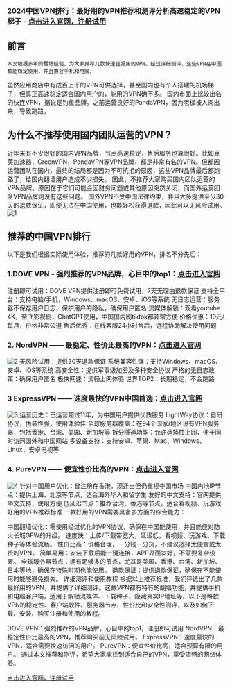 ### 2024中国VPN排行：最好用的VPN推荐和测评分析高速稳定的VPN梯子 - [点击进入官网，注册试用](https://tgjkdjfk.top/a.php?asbcbO1PCgF)
## 前言

    本文根据多年的翻墙经验，为大家推荐几款快速且好用的VPN。经过详细测评，这些VPN在中国都能稳定使用，并且兼容手机和电脑。
虽然应用商店中有成百上千的VPN可供选择，甚至国内也有个人搭建的机场梯子，但真正高速稳定适合国内用户的，能用的VPN确不多。
    国内市面上比较出名的快连VPN，据说是钓鱼品牌。之前运营良好的PandaVPN，因为老板被人肉出来，导致跑路。


## 为什么不推荐使用国内团队运营的VPN？
近年来有不少很好的国内VPN品牌，节点高速稳定，售后服务也算很好。比如豆荚加速器，GreenVPN，PandaVPN等VPN品牌，都是非常有名的VPN。但都因运营团队在国内，最终的结局都是因为不可抗拒的原因，这些VPN品牌最后都跑路了，给国内翻墙用户造成不少损失。
因此，不推荐大家购买国内团队运营的VPN品牌。原因在于它们可能会因财务问题或其他原因突然关闭，而国外运营团队VPN品牌则没有这些问题。
国外VPN不受中国法律约束，并且大多提供至少30天的退款保证，即便无法在中国使用，也能轻松获得退款，因此可以无风险试用。
![1](https://uf.cari.com.my/forumx/cforum/forum/202405/19/190129tyim7k2mzig3kg3i.png.thumb.jpg)

## 推荐的中国VPN排行
以下是我们根据实际使用体验，推荐的几款好用的VPN，排名不分先后：

### 1.DOVE VPN - 强烈推荐的VPN品牌，心目中的top1：[点击进入官网](https://tgjkdjfk.top/a.php?asbcbO1PCgF)

注册即可试用：DOVE VPN提供注册即可免费试用，7天无理由退款保证
支持全平台：支持电脑/手机，Windows、macOS、安卓、iOS等系统
无日志运营：服务器不保存用户日志，保护用户的隐私，确保用户匿名
流媒体解锁：观看youtube 4K，奈飞影视剧，ChatGPT使用，中国国内刷tiktok都非常方便
价格优惠：19元/每月，价格非常公道
售后优秀：在线客服24小时售后，远程协助解决使用问题

### 2. NordVPN —— 最稳定、性价比最高的VPN：[点击进入官网](https://tgjkdjfk.top/a.php?asbcbO1PCgF)
![2](https://uf.cari.com.my/forumx/cforum/forum/202405/19/194802uzho4ynfyzt5z2sj.png.thumb.jpg)
无风险试用：提供30天退款保证
系统兼容性强：支持Windows、macOS、安卓、iOS等系统
高安全性：提供军事级加密及多种安全协议
严格的无日志政策：确保用户匿名
极快网速：流畅上网体验
世界TOP2：长期稳定，不会跑路

### 3 ExpressVPN —— 速度最快的VPN中国首选：[点击进入官网](https://tgjkdjfk.top/a.php?asbcbO1PCgF)
![3](https://uf.cari.com.my/forumx/cforum/forum/202405/19/194802wco9902fsr3bjz9q.jpg.thumb.jpg)
运营历史：已运营超过11年，为中国用户提供优质服务
LightWay协议：自研协议，伪装性强，使用体验佳
全球服务器覆盖：在94个国家/地区设有VPN服务器，包括香港、台湾、美国、新加坡等
拆分隧道功能：允许选择性上网，便于同时访问国外和中国网站
多设备支持：支持安卓、苹果、Mac、Windows、Linux、安卓电视等

### 4. PureVPN —— 便宜性价比高的VPN：[点击进入官网](https://tgjkdjfk.top/a.php?asbcbO1PCgF)
![4](https://uf.cari.com.my/forumx/cforum/forum/202405/19/194802erg3egin3etpcers.jpg.thumb.jpg)
针对中国用户优化：曾注册在香港，现迁出但仍重视中国市场
中国内地IP节点：提供上海、北京等节点，适合海外华人和留学生
友好的中文支持：官网提供中文支持，使用方便
低延迟节点：推荐台湾、香港等节点，适合看视频、玩游戏
好用的VPN推荐标准
一款好用的VPN需要具备多方面的综合能力：

中国翻墙优化：需使用经过优化的VPN协议，确保在中国能使用，并且能应对防火长城GFW的升级。
速度快：上传/下载带宽大，延迟低，看视频、玩游戏、下载种子等体验流畅。
性价比高：价格合理，一分钱一分货，不建议选择太便宜或太贵的VPN。
简单易用：安装下载后能一键连接，APP界面友好，不需要复杂设置。
全球服务器节点：拥有足够多的节点，尤其是美国、香港、台湾、新加坡、日本等地，确保在特殊时期也能使用。
退款保证：提供退款保证，确保在不能使用时能够避免损失。
详细测评和使用教程
根据以上推荐标准，我们评选出了几款最好用的VPN，并提供了详细测评。这些VPN都有特有的翻墙功能，并提供手机和电脑客户端，适用于解锁流媒体、下载种子、隐藏真实IP地址等。以下是每款VPN的稳定性、客户端软件、服务器节点、性价比和安全性测评，以及如何下载、安装、购买注册和使用的教程。

DOVE VPN：强烈推荐的VPN品牌，心目中的top1，注册即可试用
NordVPN：最稳定性价比最高的VPN，推荐购买前无风险试用。
ExpressVPN：速度最快的VPN，适合需要快速访问的用户。
PureVPN：便宜性价比高，适合预算有限的用户。
通过本文推荐和测评，希望大家能找到适合自己的VPN，享受流畅的网络体验。

[点击进入官网，注册试用](https://tgjkdjfk.top/a.php?asbcbO1PCgF)
